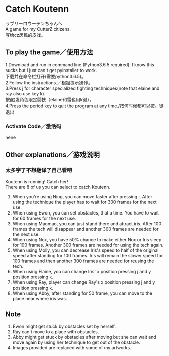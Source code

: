 # Catch Koutenn
ラブリーロウーテンちゃんへ\
A game for my CutterZ citizens.\
写给cz居民的皮戏。

## To play the game／使用方法
1.Download and run in command line (Python3.6.5 required). I know this sucks but I just can't get pyinstaller to work.\
下载并在命令栏打开(需要python3.6.5)。\
2.Follow the instructions.／根据提示操作。\
3.Press j for character specialized fighting techniques(note that elaine and ray also use key k).\
按j触发角色限定闘技（elaine和雷也用k键）。\
4.Press the period key to quit the program at any time./按何时候都可以按。键退出
### Activate Code／激活码
nene

## Other explanations／游戏说明
### 太多字了不想翻译了自己看吧
Koutenn is running! Catch her!\
There are 8 of us you can select to catch Koutenn.
1. When you're using Ning, you can move faster after pressing j. After using the technique the player has to wait for 300 frames for the next use.
2. When using Ewon, you can set obstacles, 3 at a time. You have to wait for 60 frames for the next use.
3. When using Maomao, you can just stand there and attract iris. After 100 frames the tech will disappear and another 300 frames are needed for the next use.
4. When using Nox, you have 50% chance to make either Nox or Iris sleep for 100 frames. Another 300 frames are needed for using the tech again.
5. When using Molly, you can decrease Iris's speed to half of the original speed after standing for 100 frames. Iris will remain the slower speed for 100 frames and then another 300 frames are needed for reusing the tech.
6. When using Elaine, you can change Iris' x position pressing j and y position pressing k.
7. When using Ray, player can change Ray's x position pressing j and y position pressing k.
8. When using Abby, after standing for 50 frame, you can move to the place near where iris was.

## Note
1. Ewon might get stuck by obstacles set by herself.
2. Ray can't move to a place with obstacles.
3. Abby might get stuck by obstacles after moving but she can wait and move again by using her technique to get out of the obstacle.
4. Images provided are replaced with some of my artworks.
